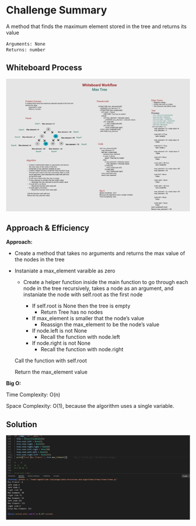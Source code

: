 # Challenge Summary
A method that finds the maximum element stored in the tree and returns its value

    Arguments: None
    Returns: number

## Whiteboard Process
![Max-Tree](./images/maxtreeWB.PNG)

## Approach & Efficiency
**Approach:**

- Create a method that takes no arguments and returns the max value of the nodes in the tree

- Instaniate a max_element varaible as zero

    - Create a helper function inside the main function to go through each node in the tree recursively, takes a node as an argument, and instaniate the node with self.root as the first node

        - If self.root is None then the tree is empty
            - Return Tree has no nodes
        - If max_element is smaller that the node’s value
            - Reassign the max_element to be the node’s value
        - If node.left is not None
            - Recall the function with node.left
        - If node.right is not None
            - Recall the function with node.right

    Call the function with self.root

    Return the max_element value

**Big O:**

Time Complexity: O(n)

Space Complexity: O(1), because the algorithm uses a single variable.
## Solution
![Solution](./images/solution%231.PNG)